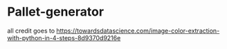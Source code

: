 # Pallet-generator
all credit goes to https://towardsdatascience.com/image-color-extraction-with-python-in-4-steps-8d9370d9216e
